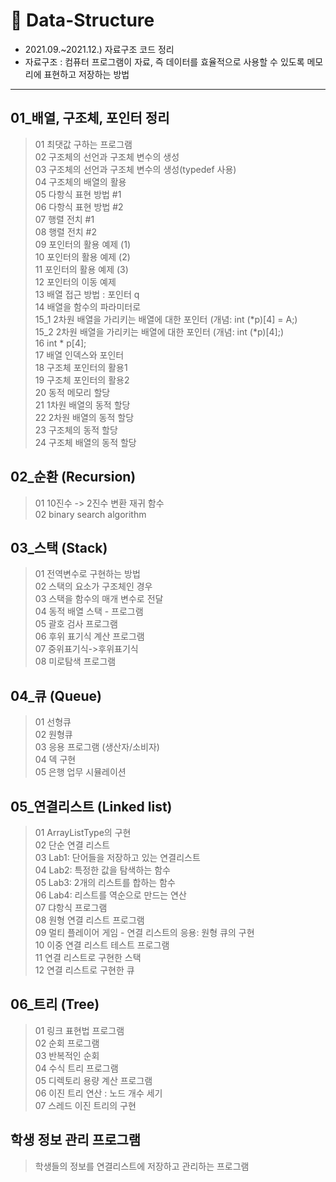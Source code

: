 # 🏤 Data-Structure
- 2021.09.~2021.12.) 자료구조 코드 정리  
- 자료구조 : 컴퓨터 프로그램이 자료, 즉 데이터를 효율적으로 사용할 수 있도록 메모리에 표현하고 저장하는 방법

***

## 01_배열, 구조체, 포인터 정리
> 01 최댓값 구하는 프로그램  
> 02 구조체의 선언과 구조체 변수의 생성  
> 03 구조체의 선언과 구조체 변수의 생성(typedef 사용)  
> 04 구조체의 배열의 활용  
> 05 다항식 표현 방법 #1  
> 06 다항식 표현 방법 #2  
> 07 행렬 전치 #1  
> 08 행렬 전치 #2  
> 09 포인터의 활용 예제 (1)  
> 10 포인터의 활용 예제 (2)  
> 11 포인터의 활용 예제 (3)  
> 12 포인터의 이동 예제  
> 13 배열 접근 방법 : 포인터 q  
> 14 배열을 함수의 파라미터로  
> 15_1 2차원 배열을 가리키는 배열에 대한 포인터 (개념: int (*p)[4] = A;)  
> 15_2 2차원 배열을 가리키는 배열에 대한 포인터 (개념: int (*p)[4];)  
> 16 int * p[4];  
> 17 배열 인덱스와 포인터  
> 18 구조체 포인터의 활용1  
> 19 구조체 포인터의 활용2  
> 20 동적 메모리 할당  
> 21 1차원 배열의 동적 할당  
> 22 2차원 배열의 동적 할당  
> 23 구조체의 동적 할당  
> 24 구조체 배열의 동적 할당  

## 02_순환 (Recursion)
> 01 10진수 -> 2진수 변환 재귀 함수  
> 02 binary search algorithm  

## 03_스택 (Stack)
> 01 전역변수로 구현하는 방법  
> 02 스택의 요소가 구조체인 경우  
> 03 스택을 함수의 매개 변수로 전달  
> 04 동적 배열 스택 - 프로그램  
> 05 괄호 검사 프로그램  
> 06 후위 표기식 계산 프로그램  
> 07 중위표기식->후위표기식  
> 08 미로탐색 프로그램  

## 04_큐 (Queue)
> 01 선형큐  
> 02 원형큐  
> 03 응용 프로그램 (생산자/소비자)  
> 04 덱 구현  
> 05 은행 업무 시뮬레이션  

## 05_연결리스트 (Linked list)
> 01 ArrayListType의 구현  
> 02 단순 연결 리스트  
> 03 Lab1: 단어들을 저장하고 있는 연결리스트  
> 04 Lab2: 특정한 값을 탐색하는 함수  
> 05 Lab3: 2개의 리스트를 합하는 함수  
> 06 Lab4: 리스트를 역순으로 만드는 연산  
> 07 댜항식 프로그램  
> 08 원형 연결 리스트 프로그램  
> 09 멀티 플레이어 게임 - 연결 리스트의 응용: 원형 큐의 구현  
> 10 이중 연결 리스트 테스트 프로그램  
> 11 연결 리스트로 구현한 스택  
> 12 연결 리스트로 구현한 큐  

## 06_트리 (Tree)
> 01 링크 표현법 프로그램  
> 02 순회 프로그램  
> 03 반복적인 순회  
> 04 수식 트리 프로그램  
> 05 디렉토리 용량 계산 프로그램  
> 06 이진 트리 연산 : 노드 개수 세기  
> 07 스레드 이진 트리의 구현  

## 학생 정보 관리 프로그램
> 학생들의 정보를 연결리스트에 저장하고 관리하는 프로그램


